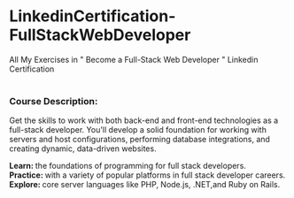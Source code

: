 # LinkedinCertification-FullStackWebDeveloper
All My Exercises in " Become a Full-Stack Web Developer " Linkedin Certification <br> <br>

<h3> <b> Course Description: </b> </h3>

Get the skills to work with both back-end and front-end technologies as a full-stack developer. You'll develop a solid foundation for working with servers and host configurations, performing database integrations, and creating dynamic, data-driven websites.

<b> Learn: </b> the foundations of programming for full stack developers.<br>
<b> Practice: </b> with a variety of popular platforms in full stack developer careers.<br>
<b> Explore: </b> core server languages like PHP, Node.js, .NET,and Ruby on Rails.
